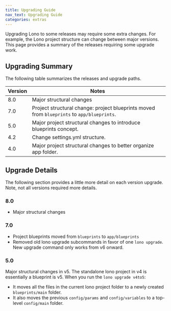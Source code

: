 ```yaml
---
title: Upgrading Guide
nav_text: Upgrading Guide
categories: extras
---
```


Upgrading Lono to some releases may require some extra changes. For example, the Lono project structure can change between major versions. This page provides a summary of the releases requiring some upgrade work.

## Upgrading Summary

The following table summarizes the releases and upgrade paths.

Version | Notes
--- | ---
8.0 | Major structural changes
7.0 | Project structural change: project blueprints moved from `blueprints` to `app/blueprints`.
5.0 | Major project structural changes to introduce blueprints concept.
4.2 | Change settings.yml structure.
4.0 | Major project structural changes to better organize app folder.

## Upgrade Details

The following section provides a little more detail on each version upgrade. Note, not all versions required more details.

### 8.0

* Major structural changes

### 7.0

* Project blueprints moved from `blueprints` to `app/blueprints`
* Removed old lono upgrade subcommands in favor of one `lono upgrade`. New upgrade command only works from v6 onward.

### 5.0

Major structural changes in v5. The standalone lono project in v4 is essentially a blueprint is v5. When you run the `lono upgrade v4to5`:

* It moves all the files in the current lono project folder to a newly created `blueprints/main` folder.
* It also moves the previous `config/params` and `config/variables` to a top-level `config/main` folder.


